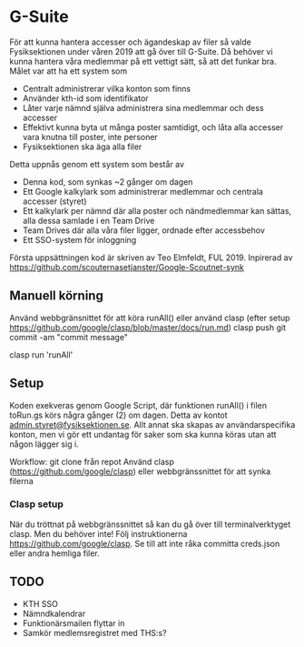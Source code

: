 # G-Suite

För att kunna hantera accesser och ägandeskap av filer så valde Fysiksektionen under våren 2019 att gå över till G-Suite. Då behöver vi kunna hantera våra medlemmar på ett vettigt sätt, så att det funkar bra. Målet var att ha ett system som
- Centralt administrerar vilka konton som finns
- Använder kth-id som identifikator
- Låter varje nämnd själva administrera sina medlemmar och dess accesser
- Effektivt kunna byta ut många poster samtidigt, och låta alla accesser vara knutna till poster, inte personer
- Fysiksektionen ska äga alla filer

Detta uppnås genom ett system som består av
- Denna kod, som synkas ~2 gånger om dagen
- Ett Google kalkylark som administrerar medlemmar och centrala accesser (styret)
- Ett kalkylark per nämnd där alla poster och nändmedlemmar kan sättas, alla dessa samlade i en Team Drive
- Team Drives där alla våra filer ligger, ordnade efter accessbehov
- Ett SSO-system för inloggning

Första uppsättningen kod är skriven av Teo Elmfeldt, FUL 2019. Inpirerad av  https://github.com/scouternasetjanster/Google-Scoutnet-synk


## Manuell körning
Använd webbgränsnittet för att köra runAll() eller använd clasp (efter setup https://github.com/google/clasp/blob/master/docs/run.md)
clasp push
git commit -am "commit message"

clasp run 'runAll'


## Setup
Koden exekveras genom Google Script, där funktionen runAll() i filen toRun.gs körs några gånger (2) om dagen. Detta av kontot admin.styret@fysiksektionen.se. Allt annat ska skapas av användarspecifika konton, men vi gör ett undantag för saker som ska kunna köras utan att någon lägger sig i.


Workflow:
git clone från repot
Använd clasp (https://github.com/google/clasp) eller webbgränssnittet för att synka filerna

### Clasp setup
När du tröttnat på webbgränssnittet så kan du gå över till terminalverktyget clasp. Men du behöver inte!
Följ instruktionerna https://github.com/google/clasp.
Se till att inte råka committa creds.json eller andra hemliga filer.

## TODO
- KTH SSO
- Nämndkalendrar
- Funktionärsmailen flyttar in
- Samkör medlemsregistret med THS:s?
